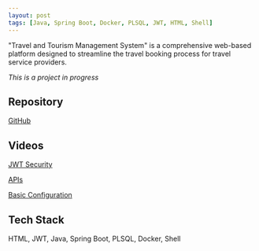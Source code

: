 ```yaml
---
layout: post
tags: [Java, Spring Boot, Docker, PLSQL, JWT, HTML, Shell]
---
```


"Travel and Tourism Management System" is a comprehensive web-based platform designed to streamline the travel booking process for travel service providers.

*This is a project in progress*

## Repository
[GitHub][github-repo]

## Videos

[JWT Security][jwt-security]  

[APIs][apis]  

[Basic Configuration][basic-configuration]  

## Tech Stack
HTML, JWT, Java, Spring Boot, PLSQL, Docker, Shell

[basic-configuration]: https://youtu.be/HpIUVlOHF3A  
[apis]: https://youtu.be/lYAUiMzAN8I
[github-repo]: https://github.com/it-moisesmoreno/travel-and-tourism-management-system
[jwt-security]: https://youtu.be/By0G4TXOYdM